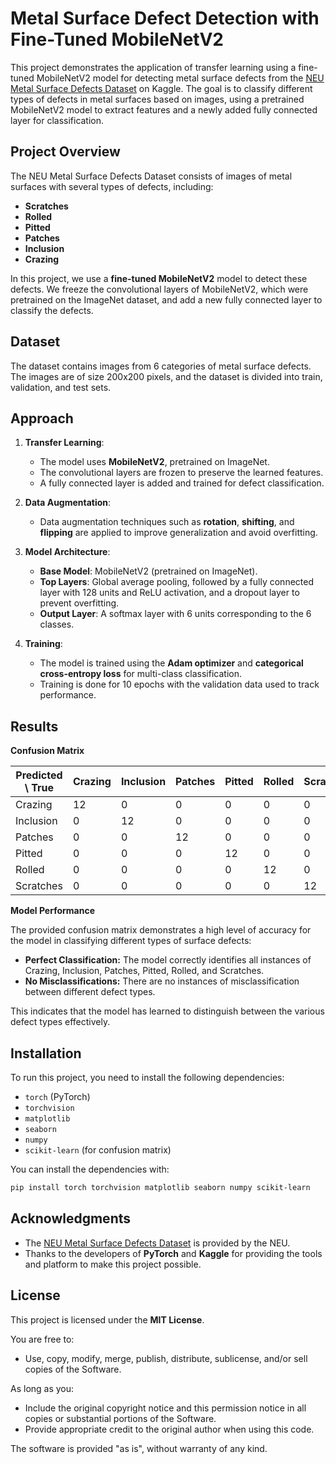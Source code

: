 # Metal Surface Defect Detection with Fine-Tuned MobileNetV2

This project demonstrates the application of transfer learning using a fine-tuned MobileNetV2 model for detecting metal surface defects from the [NEU Metal Surface Defects Dataset](https://www.kaggle.com/datasets/fantacher/neu-metal-surface-defects-data/data) on Kaggle. The goal is to classify different types of defects in metal surfaces based on images, using a pretrained MobileNetV2 model to extract features and a newly added fully connected layer for classification.

## Project Overview

The NEU Metal Surface Defects Dataset consists of images of metal surfaces with several types of defects, including:

- **Scratches**
- **Rolled**
- **Pitted**
- **Patches**
- **Inclusion**
- **Crazing**

In this project, we use a **fine-tuned MobileNetV2** model to detect these defects. We freeze the convolutional layers of MobileNetV2, which were pretrained on the ImageNet dataset, and add a new fully connected layer to classify the defects.

## Dataset

The dataset contains images from 6 categories of metal surface defects. The images are of size 200x200 pixels, and the dataset is divided into train, validation, and test sets.

## Approach

1. **Transfer Learning**:
   - The model uses **MobileNetV2**, pretrained on ImageNet.
   - The convolutional layers are frozen to preserve the learned features.
   - A fully connected layer is added and trained for defect classification.

2. **Data Augmentation**:
   - Data augmentation techniques such as **rotation**, **shifting**, and **flipping** are applied to improve generalization and avoid overfitting.

3. **Model Architecture**:
   - **Base Model**: MobileNetV2 (pretrained on ImageNet).
   - **Top Layers**: Global average pooling, followed by a fully connected layer with 128 units and ReLU activation, and a dropout layer to prevent overfitting.
   - **Output Layer**: A softmax layer with 6 units corresponding to the 6 classes.

4. **Training**:
   - The model is trained using the **Adam optimizer** and **categorical cross-entropy loss** for multi-class classification.
   - Training is done for 10 epochs with the validation data used to track performance.

## Results

**Confusion Matrix**

| Predicted \ True | Crazing | Inclusion | Patches | Pitted | Rolled | Scratches |
| ---------------- | ------- | --------- | ------- | ------ | ------ | --------- |
| Crazing          | 12      | 0         | 0       | 0      | 0      | 0         |
| Inclusion        | 0       | 12        | 0       | 0      | 0      | 0         |
| Patches          | 0       | 0         | 12      | 0      | 0      | 0         |
| Pitted           | 0       | 0         | 0       | 12     | 0      | 0         |
| Rolled           | 0       | 0         | 0       | 0      | 12     | 0         |
| Scratches        | 0       | 0         | 0       | 0      | 0      | 12        |

**Model Performance**

The provided confusion matrix demonstrates a high level of accuracy for the model in classifying different types of surface defects:

- **Perfect Classification:** The model correctly identifies all instances of Crazing, Inclusion, Patches, Pitted, Rolled, and Scratches.
- **No Misclassifications:** There are no instances of misclassification between different defect types.

This indicates that the model has learned to distinguish between the various defect types effectively.

## Installation

To run this project, you need to install the following dependencies:

- `torch` (PyTorch)
- `torchvision`
- `matplotlib`
- `seaborn`
- `numpy`
- `scikit-learn` (for confusion matrix)

You can install the dependencies with:

```bash
pip install torch torchvision matplotlib seaborn numpy scikit-learn
```

## Acknowledgments

- The [NEU Metal Surface Defects Dataset](https://www.kaggle.com/datasets/fantacher/neu-metal-surface-defects-data/data) is provided by the NEU.
- Thanks to the developers of **PyTorch** and **Kaggle** for providing the tools and platform to make this project possible.

## License

This project is licensed under the **MIT License**.

You are free to:

- Use, copy, modify, merge, publish, distribute, sublicense, and/or sell copies of the Software.

As long as you:

- Include the original copyright notice and this permission notice in all copies or substantial portions of the Software.
- Provide appropriate credit to the original author when using this code.

The software is provided "as is", without warranty of any kind.
